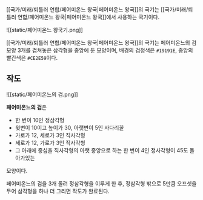 [[국가/미래/퇴틀러 연합/페어미온느 왕국|페어미온느 왕국]]의 국기는 [[국가/미래/퇴틀러 연합/페어미온느 왕국|페어미온느 왕국]]에서 사용하는 국기이다.

![[static/페어미온느 왕국기.png]]

[[국가/미래/퇴틀러 연합/페어미온느 왕국|페어미온느 왕국]]의 국기는 페어미온느의 검 모양 3개를 겹쳐놓은 삼각형을 중앙에 둔 모양이며, 배경의 검정색은 `#19191E`, 중앙의 빨간색은 `#CE2E59`이다.

## 작도
![[static/페어미온느의 검.png]]

**페어미온느의 검**은
- 한 변이 10인 정삼각형
- 윗변이 10이고 높이가 30, 아랫변이 5인 사다리꼴
- 가로가 12, 세로가 3인 직사각형
- 세로가 12, 가로가 3인 직사각형
- 그 아래에 중심을 직사각형의 아랫 중앙으로 하는 한 변이 4인 정사각형이 45도 돌아가있는

모양이다.

페어미온느의 검을 3개 돌려 정삼각형을 이루게 한 후, 정삼각형 밖으로 5만큼 오프셋을 두어 삼각형을 하나 더 그리면 작도가 완료된다.